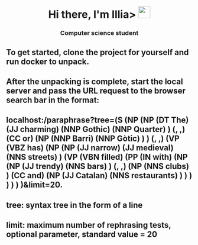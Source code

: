 <h1 align="center">Hi there, I'm Illia> 
<img src="https://github.com/blackcater/blackcater/raw/main/images/Hi.gif" height="32"/></h1>
<h3 align="center">Computer science student</h3>
<h2>To get started, clone the project for yourself and run docker to unpack.</h2>
<h2>After the unpacking is complete, start the local server and pass the URL request to the browser search bar in the format:</h2>
<h2>localhost:<port>/paraphrase?tree=(S (NP (NP (DT The) (JJ charming) (NNP Gothic) (NNP Quarter) ) (, ,) (CC or) (NP (NNP Barri) (NNP Gòtic) ) ) (, ,) (VP (VBZ has) (NP (NP (JJ narrow) (JJ medieval) (NNS streets) ) (VP (VBN filled) (PP (IN with) (NP (NP (JJ trendy) (NNS bars) ) (, ,) (NP (NNS clubs) ) (CC and) (NP (JJ Catalan) (NNS restaurants) ) ) ) ) ) ) )&limit=20.</h2>
<h2>tree: syntax tree in the form of a line</h2> <h2>limit: maximum number of rephrasing tests, optional parameter, standard value = 20</h2>
